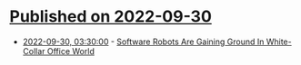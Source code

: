 # [Published on 2022-09-30](index.md)

* [2022-09-30, 03:30:00](https://it.slashdot.org/story/22/09/29/2235215/software-robots-are-gaining-ground-in-white-collar-office-world?utm_source=rss1.0mainlinkanon&utm_medium=feed) - [Software Robots Are Gaining Ground In White-Collar Office World](https://it.slashdot.org/story/22/09/29/2235215/software-robots-are-gaining-ground-in-white-collar-office-world?utm_source=rss1.0mainlinkanon&utm_medium=feed)
